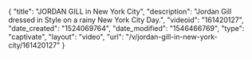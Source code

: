 {
    "title": "JORDAN GILL in New York City",
    "description": "Jordan Gill dressed in Style on a rainy New York City Day.",
    "videoid": "161420127",
    "date_created": "1524069764",
    "date_modified": "1546466769",
    "type": "captivate",
    "layout": "video",
    "url": "\/v\/jordan-gill-in-new-york-city\/161420127"
}